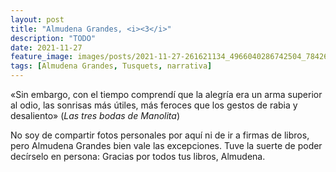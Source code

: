 ```yaml
---
layout: post
title: "Almudena Grandes, <i><3</i>"
description: "TODO"
date: 2021-11-27
feature_image: images/posts/2021-11-27-261621134_4966040286742504_7842673832649557311_n_17927045827927283.jpg
tags: [Almudena Grandes, Tusquets, narrativa]
---
```


«Sin embargo, con el tiempo comprendí que la alegría era un arma superior al odio, las sonrisas más útiles, más feroces que los gestos de rabia y desaliento» (*Las tres bodas de Manolita*)

No soy de compartir fotos personales por aquí ni de ir a firmas de libros, pero Almudena Grandes bien vale las excepciones. Tuve la suerte de poder decírselo en persona: Gracias por todos tus libros, Almudena.
